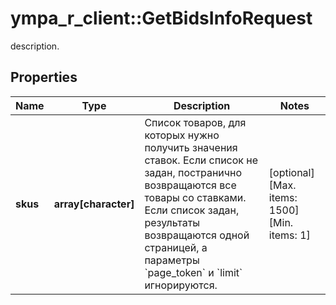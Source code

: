 # ympa_r_client::GetBidsInfoRequest

description.

## Properties
Name | Type | Description | Notes
------------ | ------------- | ------------- | -------------
**skus** | **array[character]** | Список товаров, для которых нужно получить значения ставок.  Если список не задан, постранично возвращаются все товары со ставками.  Если список задан, результаты возвращаются одной страницей, а параметры &#x60;page_token&#x60; и &#x60;limit&#x60; игнорируются.  | [optional] [Max. items: 1500] [Min. items: 1] 


